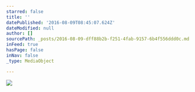 ```yaml
---
starred: false
title: ''
datePublished: '2016-08-09T08:45:07.624Z'
dateModified: null
author: []
sourcePath: _posts/2016-08-09-dff88b2b-f251-4fab-9157-6b4f556ddd0c.md
inFeed: true
hasPage: false
inNav: false
_type: MediaObject

---
```

![](https://the-grid-user-content.s3-us-west-2.amazonaws.com/22da2ff3-e240-4e1b-ad4c-51c791c09843.jpg)